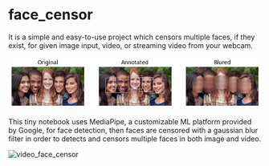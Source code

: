 # face_censor
It is a simple and easy-to-use project which censors multiple faces, if they exist, for given image input, video, or streaming video from your webcam.

![alt text](https://github.com/mseslami/face_censor/blob/main/faces_annot_blur.png)


This tiny notebook uses MediaPipe, a customizable ML platform provided by Google, for face detection, then faces are censored with a gaussian blur filter in order to detects and censors multiple faces in both image and video.

![video_face_censor](https://user-images.githubusercontent.com/16519487/197387683-64088e45-d628-4842-908d-bfe12c41dac4.gif)

